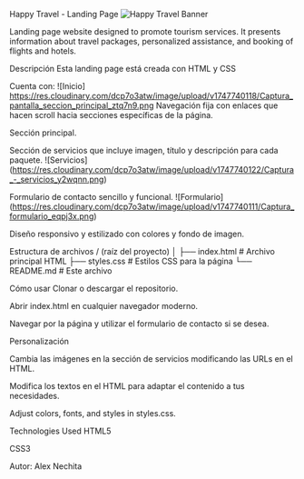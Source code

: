 Happy Travel - Landing Page
![Happy Travel Banner](https://res.cloudinary.com/dcp7o3atw/image/upload/v1744108765/Black_Simple_Travel_Logo_zdtrzu.png)

Landing page website designed to promote tourism services. It presents information about travel packages, personalized assistance, and booking of flights and hotels.

Descripción
Esta landing page está creada con HTML y CSS 

Cuenta con:
![Inicio] https://res.cloudinary.com/dcp7o3atw/image/upload/v1747740118/Captura_pantalla_seccion_principal_ztq7n9.png
Navegación fija con enlaces que hacen scroll hacia secciones específicas de la página.

Sección principal.

Sección de servicios que incluye imagen, título y descripción para cada paquete.
![Servicios] (https://res.cloudinary.com/dcp7o3atw/image/upload/v1747740122/Captura_-_servicios_y2wqnn.png)

Formulario de contacto sencillo y funcional.
![Formulario] (https://res.cloudinary.com/dcp7o3atw/image/upload/v1747740111/Captura_formulario_eqpj3x.png)

Diseño responsivo y estilizado con colores y fondo de imagen.

Estructura de archivos
/ (raíz del proyecto)
│
├── index.html          # Archivo principal HTML
├── styles.css          # Estilos CSS para la página
└── README.md           # Este archivo

Cómo usar
Clonar o descargar el repositorio.

Abrir index.html en cualquier navegador moderno.

Navegar por la página y utilizar el formulario de contacto si se desea.

Personalización

Cambia las imágenes en la sección de servicios modificando las URLs en el HTML.

Modifica los textos en el HTML para adaptar el contenido a tus necesidades.

Adjust colors, fonts, and styles in styles.css.

Technologies Used
HTML5

CSS3

Autor: Alex Nechita
